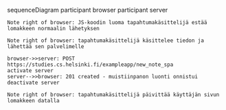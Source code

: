 sequenceDiagram
    participant browser
    participant server

    Note right of browser: JS-koodin luoma tapahtumakäsittelijä estää lomakkeen normaalin lähetyksen

    Note right of browser: tapahtumakäsittelijä käsittelee tiedon ja lähettää sen palvelimelle

    browser->>server: POST https://studies.cs.helsinki.fi/exampleapp/new_note_spa
    activate server
    server-->>browser: 201 created - muistiinpanon luonti onnistui
    deactivate server

    Note right of browser: tapahtumakäsittelijä päivittää käyttäjän sivun lomakkeen datalla
